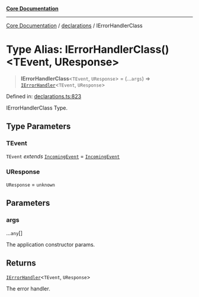 [**Core Documentation**](../../README.md)

***

[Core Documentation](../../README.md) / [declarations](../README.md) / IErrorHandlerClass

# Type Alias: IErrorHandlerClass()\<TEvent, UResponse\>

> **IErrorHandlerClass**\<`TEvent`, `UResponse`\> = (...`args`) => [`IErrorHandler`](../interfaces/IErrorHandler.md)\<`TEvent`, `UResponse`\>

Defined in: [declarations.ts:823](https://github.com/stonemjs/core/blob/b1f29857c7f1e529739f22d486494bed3b22d2c6/src/declarations.ts#L823)

IErrorHandlerClass Type.

## Type Parameters

### TEvent

`TEvent` *extends* [`IncomingEvent`](../../events/IncomingEvent/classes/IncomingEvent.md) = [`IncomingEvent`](../../events/IncomingEvent/classes/IncomingEvent.md)

### UResponse

`UResponse` = `unknown`

## Parameters

### args

...`any`[]

The application constructor params.

## Returns

[`IErrorHandler`](../interfaces/IErrorHandler.md)\<`TEvent`, `UResponse`\>

The error handler.
